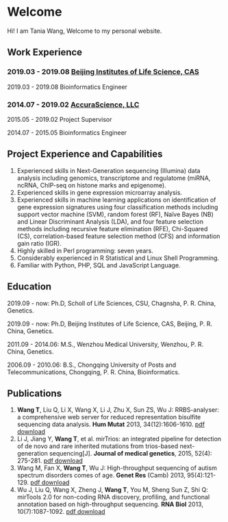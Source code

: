 # Welcome

Hi! I am Tania Wang, Welcome to my personal website. 


## Work Experience

### 2019.03 - 2019.08   [Beijing Institutes of Life Science, CAS](http://www.biols.cas.cn/)
  2019.03 - 2019.08   Bioinformatics Engineer


### 2014.07 - 2019.02   [AccuraScience, LLC](http://www.AccuraScience.com)
  2015.05 - 2019.02       Project Supervisor
  
  2014.07 - 2015.05   Bioinformatics Engineer


## Project Experience and Capabilities
1.	Experienced skills in Next-Generation sequencing (Illumina) data analysis including genomics, transcriptome and regulatome (miRNA, ncRNA, ChIP-seq on histone marks and epigenome).
2.	Experienced skills in gene expression microarray analysis. 
3.	Experienced skills in machine learning applications on identification of gene expression signatures using four classification methods including support vector machine (SVM), random forest (RF), Naïve Bayes (NB) and Linear Discriminant Analysis (LDA), and four feature selection methods including recursive feature elimination (RFE), Chi-Squared (CS), correlation-based feature selection method (CFS) and information gain ratio (IGR).
4.	Highly skilled in Perl programming: seven years.
5.	Considerably experienced in R Statistical and Linux Shell Programming.
6.	Familiar with Python, PHP, SQL and JavaScript Language.


## Education

2019.09 - now: Ph.D, Scholl of Life Sciences, CSU, Chagnsha, P. R. China, Genetics. 

2019.09 - now: Ph.D, Beijing Institutes of Life Science, CAS, Beijing, P. R. China, Genetics.

2011.09 - 2014.06: M.S., Wenzhou Medical University, Wenzhou, P. R. China, Genetics.

2006.09 - 2010.06: B.S., Chongqing University of Posts and Telecommunications, Chongqing, P. R. China, Bioinformatics.

## Publications
1.	**Wang T**, Liu Q, Li X, Wang X, Li J, Zhu X, Sun ZS, Wu J: RRBS-analyser: a comprehensive web server for reduced representation bisulfite sequencing data analysis. **Hum Mutat** 2013, 34(12):1606-1610. [pdf download](https://tania.wang/publications/wang2013.pdf)
2.	Li J, Jiang Y, **Wang T**, et al. mirTrios: an integrated pipeline for detection of de novo and rare inherited mutations from trios-based next-generation sequencing[J]. **Journal of medical genetics**, 2015, 52(4): 275-281. [pdf download](https://tania.wang/publications/li2015.pdf)
3.	Wang M, Fan X, **Wang T**, Wu J: High-throughput sequencing of autism spectrum disorders comes of age. **Genet Res** (Camb) 2013, 95(4):121-129. [pdf download](https://tania.wang/publications/wang2013b.pdf)
4.	Wu J, Liu Q, Wang X, Zheng J, **Wang T**, You M, Sheng Sun Z, Shi Q: mirTools 2.0 for non-coding RNA discovery, profiling, and functional annotation based on high-throughput sequencing. **RNA Biol** 2013, 10(7):1087-1092. [pdf download](https://tania.wang/publications/wu2013.pdf)
